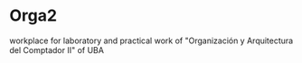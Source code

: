 # Orga2
workplace for laboratory and practical work of "Organización y Arquitectura del Comptador II" of UBA
